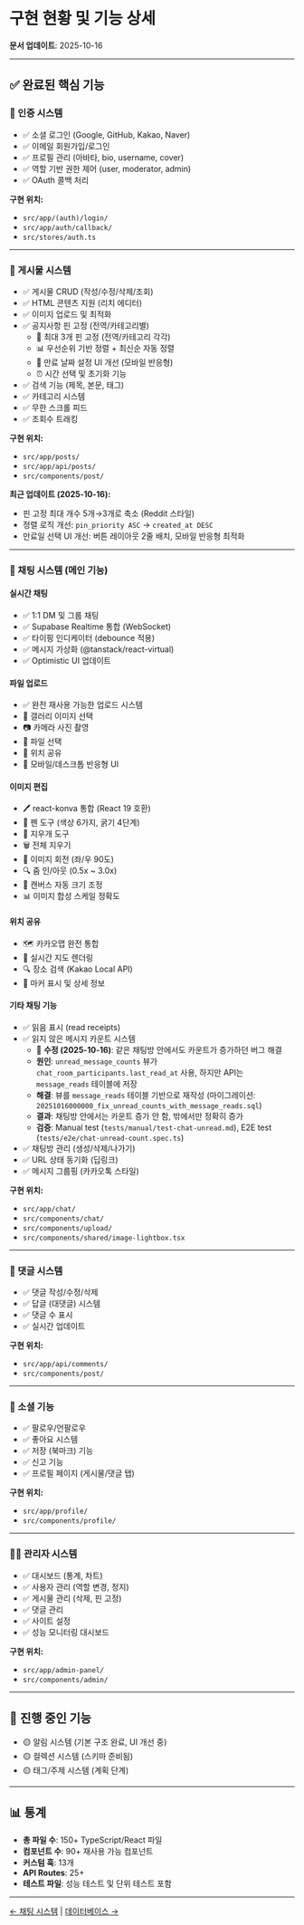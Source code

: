 # 구현 현황 및 기능 상세

**문서 업데이트**: 2025-10-16

---

## ✅ 완료된 핵심 기능

### 🔐 인증 시스템

- ✅ 소셜 로그인 (Google, GitHub, Kakao, Naver)
- ✅ 이메일 회원가입/로그인
- ✅ 프로필 관리 (아바타, bio, username, cover)
- ✅ 역할 기반 권한 제어 (user, moderator, admin)
- ✅ OAuth 콜백 처리

**구현 위치:**
- `src/app/(auth)/login/`
- `src/app/auth/callback/`
- `src/stores/auth.ts`

---

### 📝 게시물 시스템

- ✅ 게시물 CRUD (작성/수정/삭제/조회)
- ✅ HTML 콘텐츠 지원 (리치 에디터)
- ✅ 이미지 업로드 및 최적화
- ✅ 공지사항 핀 고정 (전역/카테고리별)
  - 📌 최대 3개 핀 고정 (전역/카테고리 각각)
  - 📊 우선순위 기반 정렬 + 최신순 자동 정렬
  - 📅 만료 날짜 설정 UI 개선 (모바일 반응형)
  - ⏰ 시간 선택 및 초기화 기능
- ✅ 검색 기능 (제목, 본문, 태그)
- ✅ 카테고리 시스템
- ✅ 무한 스크롤 피드
- ✅ 조회수 트래킹

**구현 위치:**
- `src/app/posts/`
- `src/app/api/posts/`
- `src/components/post/`

**최근 업데이트 (2025-10-16):**
- 핀 고정 최대 개수 5개→3개로 축소 (Reddit 스타일)
- 정렬 로직 개선: `pin_priority ASC` → `created_at DESC`
- 만료일 선택 UI 개선: 버튼 레이아웃 2줄 배치, 모바일 반응형 최적화

---

### 💬 채팅 시스템 (메인 기능)

#### 실시간 채팅
- ✅ 1:1 DM 및 그룹 채팅
- ✅ Supabase Realtime 통합 (WebSocket)
- ✅ 타이핑 인디케이터 (debounce 적용)
- ✅ 메시지 가상화 (@tanstack/react-virtual)
- ✅ Optimistic UI 업데이트

#### 파일 업로드
- ✅ 완전 재사용 가능한 업로드 시스템
- 📸 갤러리 이미지 선택
- 📷 카메라 사진 촬영
- 📁 파일 선택
- 📍 위치 공유
- 🔄 모바일/데스크톱 반응형 UI

#### 이미지 편집
- 🖊️ react-konva 통합 (React 19 호환)
- 🎨 펜 도구 (색상 6가지, 굵기 4단계)
- 🧹 지우개 도구
- 🗑️ 전체 지우기
- 🔄 이미지 회전 (좌/우 90도)
- 🔍 줌 인/아웃 (0.5x ~ 3.0x)
- 📐 캔버스 자동 크기 조정
- 📊 이미지 합성 스케일 정확도

#### 위치 공유
- 🗺️ 카카오맵 완전 통합
- 📍 실시간 지도 렌더링
- 🔍 장소 검색 (Kakao Local API)
- 📌 마커 표시 및 상세 정보

#### 기타 채팅 기능
- ✅ 읽음 표시 (read receipts)
- ✅ 읽지 않은 메시지 카운트 시스템
  - 🐛 **수정 (2025-10-16)**: 같은 채팅방 안에서도 카운트가 증가하던 버그 해결
  - **원인**: `unread_message_counts` 뷰가 `chat_room_participants.last_read_at` 사용, 하지만 API는 `message_reads` 테이블에 저장
  - **해결**: 뷰를 `message_reads` 테이블 기반으로 재작성 (마이그레이션: `20251016000000_fix_unread_counts_with_message_reads.sql`)
  - **결과**: 채팅방 안에서는 카운트 증가 안 함, 밖에서만 정확히 증가
  - **검증**: Manual test (`tests/manual/test-chat-unread.md`), E2E test (`tests/e2e/chat-unread-count.spec.ts`)
- ✅ 채팅방 관리 (생성/삭제/나가기)
- ✅ URL 상태 동기화 (딥링크)
- ✅ 메시지 그룹핑 (카카오톡 스타일)

**구현 위치:**
- `src/app/chat/`
- `src/components/chat/`
- `src/components/upload/`
- `src/components/shared/image-lightbox.tsx`

---

### 💬 댓글 시스템

- ✅ 댓글 작성/수정/삭제
- ✅ 답글 (대댓글) 시스템
- ✅ 댓글 수 표시
- ✅ 실시간 업데이트

**구현 위치:**
- `src/app/api/comments/`
- `src/components/post/`

---

### 🤝 소셜 기능

- ✅ 팔로우/언팔로우
- ✅ 좋아요 시스템
- ✅ 저장 (북마크) 기능
- ✅ 신고 기능
- ✅ 프로필 페이지 (게시물/댓글 탭)

**구현 위치:**
- `src/app/profile/`
- `src/components/profile/`

---

### 👨‍💼 관리자 시스템

- ✅ 대시보드 (통계, 차트)
- ✅ 사용자 관리 (역할 변경, 정지)
- ✅ 게시물 관리 (삭제, 핀 고정)
- ✅ 댓글 관리
- ✅ 사이트 설정
- ✅ 성능 모니터링 대시보드

**구현 위치:**
- `src/app/admin-panel/`
- `src/components/admin/`

---

## 🔄 진행 중인 기능

- 🟡 알림 시스템 (기본 구조 완료, UI 개선 중)
- 🟡 컬렉션 시스템 (스키마 준비됨)
- 🟡 태그/주제 시스템 (계획 단계)

---

## 📊 통계

- **총 파일 수**: 150+ TypeScript/React 파일
- **컴포넌트 수**: 90+ 재사용 가능 컴포넌트
- **커스텀 훅**: 13개
- **API Routes**: 25+
- **테스트 파일**: 성능 테스트 및 단위 테스트 포함

---

[← 채팅 시스템](CHAT_SYSTEM.md) | [데이터베이스 →](DATABASE.md)
